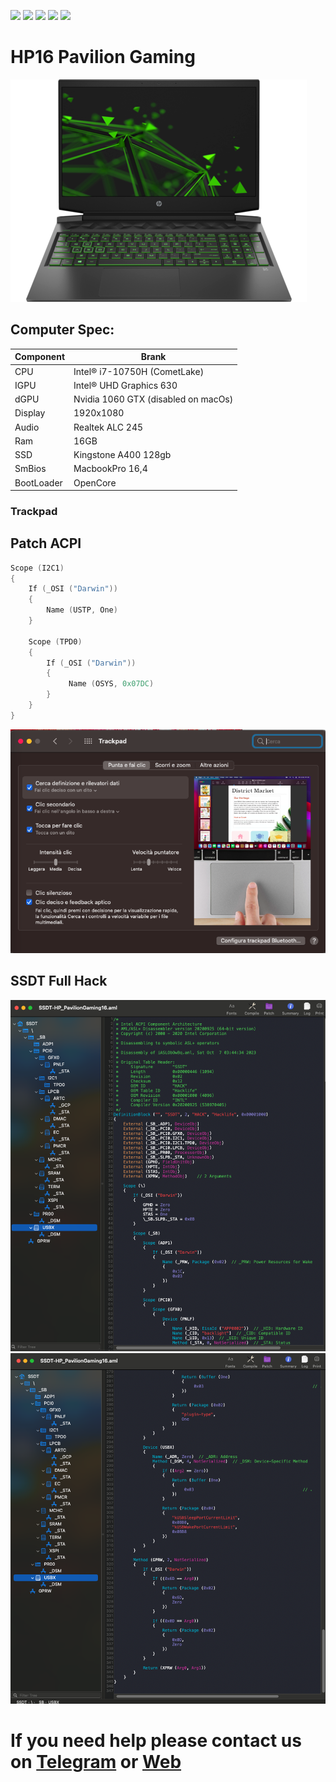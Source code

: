 [![](https://img.shields.io/badge/Gitter%20HL%20Community-Chat-informational?style=flat&logo=gitter&logoColor=white&color=ed1965)](https://gitter.im/Hackintosh-Life-IT/community)
[![](https://img.shields.io/badge/Reposity-Baio77-informational?style=flat&logo=apple&logoColor=white&color=9debeb)](https://github.com/Baio1977?tab=repositories)
[![](https://img.shields.io/badge/Telegram-HackintoshLifeIT-informational?style=flat&logo=telegram&logoColor=white&color=5fb659)](https://t.me/HackintoshLife_it)
[![](https://img.shields.io/badge/Facebook-HackintoshLifeIT-informational?style=flat&logo=facebook&logoColor=white&color=3a4dc9)](https://www.facebook.com/hackintoshlife/)
[![](https://img.shields.io/badge/Instagram-HackintoshLifeIT-informational?style=flat&logo=instagram&logoColor=white&color=8a178a)](https://www.instagram.com/hackintoshlife.it_official/)

# HP16 Pavilion Gaming

![descrizione](./ScreenShot/1.png)

## Computer Spec:

| Component          | Brank                               |
| ------------------ | ----------------------------------  |
| CPU                | Intel® i7-10750H (CometLake)        |
| IGPU               | Intel® UHD Graphics 630             |
| dGPU               | Nvidia 1060 GTX (disabled on macOs) |
| Display            | 1920x1080                           |
| Audio              | Realtek ALC 245 |
| Ram                | 16GB                                |
| SSD                | Kingstone A400 128gb                |
| SmBios             | MacbookPro 16,4                     |
| BootLoader         | OpenCore                            |

### Trackpad

## Patch ACPI 

```swift
Scope (I2C1)
{
    If (_OSI ("Darwin"))
    {
        Name (USTP, One)
    }
    
    Scope (TPD0)
    {
        If (_OSI ("Darwin"))
        {
             Name (OSYS, 0x07DC)
        }        
    }
}     
```               
![descrizione](./ScreenShot/4.png)

## SSDT Full Hack

![descrizione](./ScreenShot/2.png)
![descrizione](./ScreenShot/3.png)

# If you need help please contact us on [Telegram](https://t.me/HackintoshLife_it) or [Web](https://www.hackintoshlife.it/)
